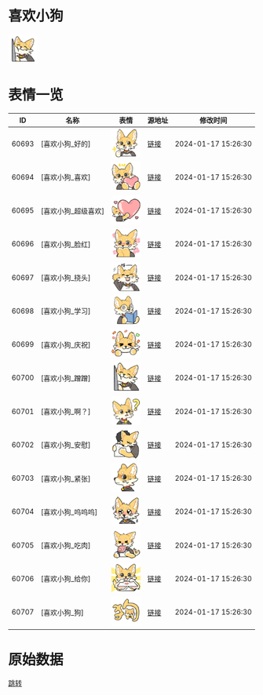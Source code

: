 # 喜欢小狗

<img src="./cover.png" height="60" alt="cover" />

# 表情一览

|ID|名称|表情|源地址|修改时间|
|----|----|----|----|----|
|60693|[喜欢小狗_好的]|<img src="./pic/060693_%5B喜欢小狗_好的%5D.png" height="60" alt="好的"/>|[链接](https://i0.hdslb.com/bfs/garb/9d062ec988930694ab9aa748558f9768f719e5e5.png)|2024-01-17 15:26:30|
|60694|[喜欢小狗_喜欢]|<img src="./pic/060694_%5B喜欢小狗_喜欢%5D.png" height="60" alt="喜欢"/>|[链接](https://i0.hdslb.com/bfs/garb/ec2d38d652449b490ebcd88345646a534670824b.png)|2024-01-17 15:26:30|
|60695|[喜欢小狗_超级喜欢]|<img src="./pic/060695_%5B喜欢小狗_超级喜欢%5D.png" height="60" alt="超级喜欢"/>|[链接](https://i0.hdslb.com/bfs/garb/52702136615d050df567b097d8f5c991a50b85a8.png)|2024-01-17 15:26:30|
|60696|[喜欢小狗_脸红]|<img src="./pic/060696_%5B喜欢小狗_脸红%5D.png" height="60" alt="脸红"/>|[链接](https://i0.hdslb.com/bfs/garb/1c68ff0ff628349f61557f1f26dced4dffab6af6.png)|2024-01-17 15:26:30|
|60697|[喜欢小狗_挠头]|<img src="./pic/060697_%5B喜欢小狗_挠头%5D.png" height="60" alt="挠头"/>|[链接](https://i0.hdslb.com/bfs/garb/c327fa06f3a241a3b3c6a032acd41963c09acd84.png)|2024-01-17 15:26:30|
|60698|[喜欢小狗_学习]|<img src="./pic/060698_%5B喜欢小狗_学习%5D.png" height="60" alt="学习"/>|[链接](https://i0.hdslb.com/bfs/garb/984305dda5fd4402409f525fb60f1096f33c07e7.png)|2024-01-17 15:26:30|
|60699|[喜欢小狗_庆祝]|<img src="./pic/060699_%5B喜欢小狗_庆祝%5D.png" height="60" alt="庆祝"/>|[链接](https://i0.hdslb.com/bfs/garb/523e300ccb8ea06823ae6ce74c5aee7579eab3af.png)|2024-01-17 15:26:30|
|60700|[喜欢小狗_蹭蹭]|<img src="./pic/060700_%5B喜欢小狗_蹭蹭%5D.png" height="60" alt="蹭蹭"/>|[链接](https://i0.hdslb.com/bfs/garb/dfabc52d953c817738fddc60630de3e4d7573777.png)|2024-01-17 15:26:30|
|60701|[喜欢小狗_啊？]|<img src="./pic/060701_%5B喜欢小狗_啊？%5D.png" height="60" alt="啊？"/>|[链接](https://i0.hdslb.com/bfs/garb/bc1ce850183934327ce9ec8cf4fcb884e3dd5803.png)|2024-01-17 15:26:30|
|60702|[喜欢小狗_安慰]|<img src="./pic/060702_%5B喜欢小狗_安慰%5D.png" height="60" alt="安慰"/>|[链接](https://i0.hdslb.com/bfs/garb/e588104a8f64b9e2173ea2cd23c27e438470e922.png)|2024-01-17 15:26:30|
|60703|[喜欢小狗_紧张]|<img src="./pic/060703_%5B喜欢小狗_紧张%5D.png" height="60" alt="紧张"/>|[链接](https://i0.hdslb.com/bfs/garb/c7b1139671348b566616f77671d6d4baef603881.png)|2024-01-17 15:26:30|
|60704|[喜欢小狗_呜呜呜]|<img src="./pic/060704_%5B喜欢小狗_呜呜呜%5D.png" height="60" alt="呜呜呜"/>|[链接](https://i0.hdslb.com/bfs/garb/01b2e99834e71edf0e7351b01df7608d03b84688.png)|2024-01-17 15:26:30|
|60705|[喜欢小狗_吃肉]|<img src="./pic/060705_%5B喜欢小狗_吃肉%5D.png" height="60" alt="吃肉"/>|[链接](https://i0.hdslb.com/bfs/garb/77b4c7c9b197922758ae035f4d3628b2012ec0f8.png)|2024-01-17 15:26:30|
|60706|[喜欢小狗_给你]|<img src="./pic/060706_%5B喜欢小狗_给你%5D.png" height="60" alt="给你"/>|[链接](https://i0.hdslb.com/bfs/garb/0e29fd58f64eed6237cc38385580280036974860.png)|2024-01-17 15:26:30|
|60707|[喜欢小狗_狗]|<img src="./pic/060707_%5B喜欢小狗_狗%5D.png" height="60" alt="狗"/>|[链接](https://i0.hdslb.com/bfs/garb/0a47c2df3b0185e8423b65be39601bd7acd3b488.png)|2024-01-17 15:26:30|

# 原始数据

[跳转](./raw.json)

